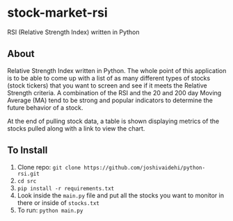 # stock-market-rsi

RSI (Relative Strength Index) written in Python

## About

Relative Strength Index written in Python. The whole point of this application is to be able to come up with a list of as many different types of stocks (stock tickers) that you want to screen and see if it meets the Relative Strength criteria. A combination of the RSI and the 20 and 200 day Moving Average (MA) tend to be strong and popular indicators to determine the future behavior of a stock.

At the end of pulling stock data, a table is shown displaying metrics of the stocks pulled along with a link to view the chart.

## To Install

1. Clone repo: `git clone https://github.com/joshivaidehi/python-rsi.git`
2. `cd src`
3. `pip install -r requirements.txt`
4. Look inside the `main.py` file and put all the stocks you want to monitor in there or inside of `stocks.txt`
5. To run: `python main.py`
